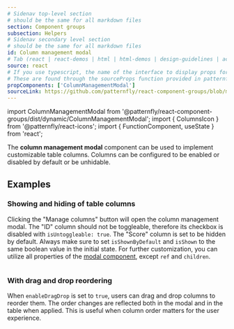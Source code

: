 ```yaml
---
# Sidenav top-level section
# should be the same for all markdown files
section: Component groups
subsection: Helpers
# Sidenav secondary level section
# should be the same for all markdown files
id: Column management modal
# Tab (react | react-demos | html | html-demos | design-guidelines | accessibility)
source: react
# If you use typescript, the name of the interface to display props for
# These are found through the sourceProps function provided in patternfly-docs.source.js
propComponents: ['ColumnManagementModal']
sourceLink: https://github.com/patternfly/react-component-groups/blob/main/packages/module/patternfly-docs/content/extensions/component-groups/examples/ColumnManagementModal/ColumnManagementModal.md
---
```


import ColumnManagementModal from '@patternfly/react-component-groups/dist/dynamic/ColumnManagementModal';
import { ColumnsIcon } from '@patternfly/react-icons';
import { FunctionComponent, useState } from 'react';

The **column management modal** component can be used to implement customizable table columns. Columns can be configured to be enabled or disabled by default or be unhidable.

## Examples

### Showing and hiding of table columns

Clicking the "Manage columns" button will open the column management modal. The "ID" column should not be toggleable, therefore its checkbox is disabled with `isUntoggleable: true`. The "Score" column is set to be hidden by default. Always make sure to set `isShownByDefault` and `isShown` to the same boolean value in the initial state. For further customization, you can utilize all properties of the [modal component](/components/modal), except `ref` and `children`.

```js file="./ColumnManagementModalExample.tsx"

```

### With drag and drop reordering

When `enableDragDrop` is set to `true`, users can drag and drop columns to reorder them. The order changes are reflected both in the modal and in the table when applied. This is useful when column order matters for the user experience.

```js file="./ColumnManagementModalDragDropExample.tsx"

```

